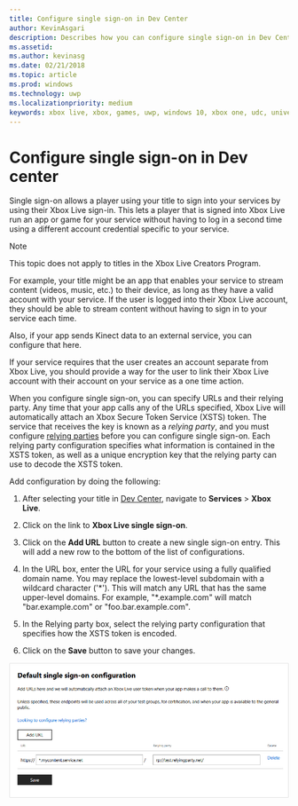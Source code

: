 ```yaml
---
title: Configure single sign-on in Dev Center
author: KevinAsgari
description: Describes how you can configure single sign-on in Dev Center to allow a title to sign a user into your services by using their Xbox Live ID.
ms.assetid:
ms.author: kevinasg
ms.date: 02/21/2018
ms.topic: article
ms.prod: windows
ms.technology: uwp
ms.localizationpriority: medium
keywords: xbox live, xbox, games, uwp, windows 10, xbox one, udc, universal developer center, single sign-on
---
```


# Configure single sign-on in Dev center

Single sign-on allows a player using your title to sign into your services by using their Xbox Live sign-in. This lets a player that is signed into Xbox Live run an app or game for your service without having to log in a second time using a different account credential specific to your service.

> [!NOTE]
> This topic does not apply to titles in the Xbox Live Creators Program.

For example, your title might be an app that enables your service to stream content (videos, music, etc.) to their device, as long as they have a valid account with your service. If the user is logged into their Xbox Live account, they should be able to stream content without having to sign in to your service each time.

Also, if your app sends Kinect data to an external service, you can configure that here.

If your service requires that the user creates an account separate from Xbox Live, you should provide a way for the user to link their Xbox Live account with their account on your service as a one time action.

When you configure single sign-on, you can specify URLs and their relying party. Any time that your app calls any of the URLs specified, Xbox Live will automatically attach an Xbox Secure Token Service (XSTS) token. The service that receives the key is known as a *relying party*, and you must configure [relying parties](https://developer.microsoft.com/en-US/xboxconfig/relyingparties/index) before you can configure single sign-on. Each relying party configuration specifies what information is contained in the XSTS token, as well as a unique encryption key that the relying party can use to decode the XSTS token.

Add configuration by doing the following:

1. After selecting your title in [Dev Center](https://developer.microsoft.com/dashboard/windows/overview), navigate to **Services** > **Xbox Live**.

2. Click on the link to **Xbox Live single sign-on**.

3. Click on the **Add URL** button to create a new single sign-on entry. This will add a new row to the bottom of the list of configurations.

4. In the URL box, enter the URL for your service using a fully qualified domain name. You may replace the lowest-level subdomain with a wildcard character ('\*'). This will match any URL that has the same upper-level domains. For example, "*.example.com&quot; will match "bar.example.com" or "foo.bar.example.com".

5. In the Relying party box, select the relying party configuration that specifies how the XSTS token is encoded.

6. Click on the **Save** button to save your changes.

![Screenshot of the single sign-on configuration page](../../images/dev-center/single-signon.png)
